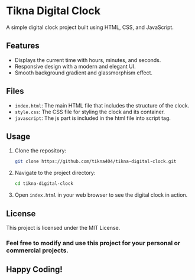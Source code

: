 # Tikna Digital Clock

A simple digital clock project built using HTML, CSS, and JavaScript.


## Features

- Displays the current time with hours, minutes, and seconds.
- Responsive design with a modern and elegant UI.
- Smooth background gradient and glassmorphism effect.

## Files

- `index.html`: The main HTML file that includes the structure of the clock.
- `style.css`: The CSS file for styling the clock and its container.
- `javascript`: The js part is included in the html file into script tag.

## Usage

1. Clone the repository:

    ```sh
    git clone https://github.com/tikna404/tikna-digital-clock.git
    ```

2. Navigate to the project directory:

    ```sh
    cd tikna-digital-clock
    ```

3. Open `index.html` in your web browser to see the digital clock in action.

## License
This project is licensed under the MIT License.

 ### Feel free to modify and use this project for your personal or commercial projects.

 ## Happy Coding!
